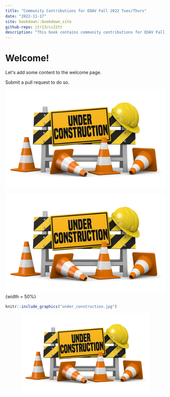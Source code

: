 ```yaml
---
title: "Community Contributions for EDAV Fall 2022 Tues/Thurs"
date: "2022-11-17"
site: bookdown::bookdown_site
github-repo: jtr13/cc22tt
description: "This book contains community contributions for EDAV Fall 2022 Tues/Thurs"
---
```


# Welcome!

Let's add some content to the welcome page.

Submit a pull request to do so.

![Under construction](under_construction.jpg)

![Under construction](under_construction.jpg) {width = 50%}


```r
knitr::include_graphics("under_construction.jpg")
```

<img src="under_construction.jpg" width="80%" style="display: block; margin: auto;" />
